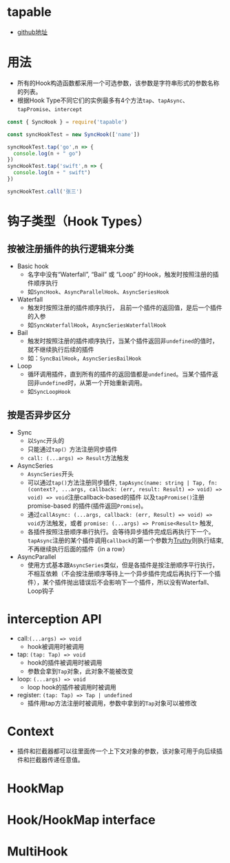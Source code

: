 # tapable
- [github地址](https://github.com/webpack/tapable)


# 用法
- 所有的Hook构造函数都采用一个可选参数，该参数是字符串形式的参数名称的列表。
- 根据Hook Type不同它们的实例最多有4个方法`tap`、`tapAsync`、`tapPromise`、`intercept`

```javascript
const { SyncHook } = require('tapable')

const syncHookTest = new SyncHook(['name'])

syncHookTest.tap('go',n => {
  console.log(n + " go")
})
syncHookTest.tap('swift',n => {
  console.log(n + " swift")
})

syncHookTest.call('张三')
```

# 钩子类型（Hook Types）

## 按被注册插件的执行逻辑来分类

- Basic hook
  * 名字中没有“Waterfall”, “Bail” 或 “Loop” 的Hook，触发时按照注册的插件顺序执行
  * 如`SyncHook`、`AsyncParallelHook`、`AsyncSeriesHook`
- Waterfall
  * 触发时按照注册的插件顺序执行， 且前一个插件的返回值，是后一个插件的入参
  * 如`SyncWaterfallHook`，`AsyncSeriesWaterfallHook`
- Bail
  * 触发时按照注册的插件顺序执行，当某个插件返回非`undefined`的值时，就不继续执行后续的插件
  * 如：`SyncBailHook`，`AsyncSeriesBailHook`
- Loop
  * 循环调用插件，直到所有的插件的返回值都是`undefined`。当某个插件返回非`undefined`时，从第一个开始重新调用。
  * 如`SyncLoopHook`


## 按是否异步区分
- Sync
  * 以`Sync`开头的
  * 只能通过`tap(）`方法注册同步插件
  * `call: (...args) => Result`方法触发
- AsyncSeries
  * `AsyncSeries`开头
  * 可以通过`tap()`方法注册同步插件, `tapAsync(name: string | Tap, fn: (context?, ...args, callback: (err, result: Result) => void) => void) => void`注册callback-based的插件 以及`tapPromise()`注册promise-based 的插件(插件返回`Promise`)。
  * 通过`callAsync: (...args, callback: (err, Result) => void) => void`方法触发，或者 `promise: (...args) => Promise<Result>` 触发,
  * 各插件按照注册顺序串行执行。会等待异步插件完成后再执行下一个。`tapAsync`注册的某个插件调用`callback`的第一个参数为[Truthy](https://developer.mozilla.org/zh-CN/docs/Glossary/Truthy)则执行结束,不再继续执行后面的插件（in a row）
- AsyncParallel
  * 使用方式基本跟`AsyncSeries`类似，但是各插件是按注册顺序平行执行，不相互依赖（不会按注册顺序等待上一个异步插件完成后再执行下一个插件），某个插件抛出错误后不会影响下一个插件，所以没有Waterfall、Loop钩子

# interception API
  - call:`(...args) => void` 
    * hook被调用时被调用
  - tap: `(tap: Tap) => void`
    * hook的插件被调用时被调用
    * 参数会拿到`Tap`对象，此对象不能被改变
  - loop: `(...args) => void`
    * loop hook的插件被调用时被调用
  - register: `(tap: Tap) => Tap | undefined `
    * 插件用tap方法注册时被调用，参数中拿到的`Tap`对象可以被修改


# Context
  - 插件和拦截器都可以往里面传一个上下文对象的参数，该对象可用于向后续插件和拦截器传递任意值。

# HookMap

# Hook/HookMap interface

# MultiHook